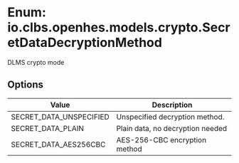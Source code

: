 # Enum: io.clbs.openhes.models.crypto.SecretDataDecryptionMethod

DLMS crypto mode

## Options

| Value | Description |
| --- | --- |
| SECRET_DATA_UNSPECIFIED | Unspecified decryption method. |
| SECRET_DATA_PLAIN | Plain data, no decryption needed |
| SECRET_DATA_AES256CBC | AES-256-CBC encryption method |
